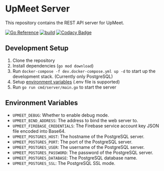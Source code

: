 # UpMeet Server

This repository contains the REST API server for UpMeet.

[![Go Reference](https://pkg.go.dev/badge/github.com/UpMeetApp/server/v4.svg)](https://pkg.go.dev/github.com/golang-jwt/jwt/v4)
[![build](https://github.com/UpMeetApp/server/actions/workflows/go.yml/badge.svg)](https://github.com/golang-jwt/jwt/actions/workflows/build.yml)
[![Codacy Badge](https://app.codacy.com/project/badge/Grade/24916d5be28b4c378ef207d1a0a48019)](https://www.codacy.com/gh/UpMeetApp/server/dashboard?utm_source=github.com&amp;utm_medium=referral&amp;utm_content=UpMeetApp/server&amp;utm_campaign=Badge_Grade)

## Development Setup

1. Clone the repository
2. Install dependencies (`go mod download`)
3. Run `docker-compose -f dev.docker-compose.yml up -d` to start up the development stack. (Currently only PostgreSQL)
4. Setup [environment variables](#environment-variables) (.env file is supported)
5. Run `go run cmd/server/main.go` to start the server

## Environment Variables

- `UPMEET_DEBUG`: Whether to enable debug mode.
- `UPMEET_BIND_ADDRESS`: The address to bind the web server to.
- `UPMEET_FIREBASE_CREDENTIALS`: The Firebase service account key JSON file encoded into Base64.
- `UPMEET_POSTGRES_HOST`: The hostname of the PostgreSQL server.
- `UPMEET_POSTGRES_PORT`: The port of the PostgreSQL server.
- `UPMEET_POSTGRES_USER`: The username of the PostgreSQL server.
- `UPMEET_POSTGRES_PASSWORD`: The password of the PostgreSQL server.
- `UPMEET_POSTGRES_DATABASE`: The PostgreSQL database name.
- `UPMEET_POSTGRES_SSL`: The PostgreSQL SSL mode.